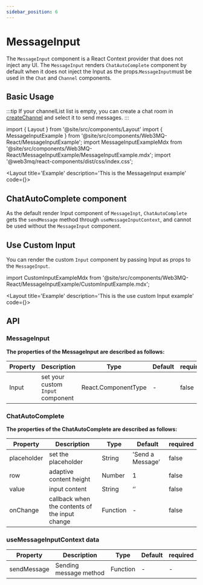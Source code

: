 ```yaml
---
sidebar_position: 6
---
```

# MessageInput
The `MessageInput` component is a React Context provider that does not inject any UI. The `MessageInput` renders `ChatAutoComplete` component by default when it does not inject the Input as the props.`MessageInput`must be used in the `Chat` and `Channel` components.

## Basic Usage
:::tip
If your channelList list is empty, you can create a chat room in [createChannel](/docs/Ethos-UI-Components/Web3MQ-React/chatComponent/CreateChannel) and select it to send messages.
:::

import { Layout } from '@site/src/components/Layout'
import { MessageInputExample } from '@site/src/components/Web3MQ-React/MessageInputExample';
import MessageInputExampleMdx from '@site/src/components/Web3MQ-React/MessageInputExample/MessageInputExample.mdx';
import '@web3mq/react-components/dist/css/index.css';

<Layout
title='Example'
description='This is the MessageInput example'
code={<MessageInputExampleMdx />}>
<MessageInputExample />
</Layout>

## ChatAutoComplete component
As the default render Input component of `MessageInpt`, `ChatAutoComplete` gets the `sendMessage` method through `useMessageInputContext`, and cannot be used without the `MessageInput` component.

## Use Custom Input
You can render the custom `Input` component by passing Input as props to the `MessageInput`.

import CustomInputExampleMdx from '@site/src/components/Web3MQ-React/MessageInputExample/CustomInputExample.mdx';

<Layout
title='Example'
description='This is the use custom Input example'
code={<CustomInputExampleMdx />}>
<MessageInputExample type='custom' />
</Layout>

## API
### MessageInput
**The properties of the MessageInput are described as follows:**

| Property | Description                               | Type                                      | Default | required |
| -------- | ----------------------------------------- | ----------------------------------------- | ------- | -------- |
|  Input   | set your custom `Input` component         | React.ComponentType                       |   -     |  false   |

### ChatAutoComplete
**The properties of the ChatAutoComplete are described as follows:**

| Property    | Description        | Type     | Default          | required |
| ----------- | ------------------ | -------- | ---------------- | -------- |
| placeholder | set the placeholder| String   | 'Send a Message’ |   false  |
| row         | adaptive content height | Number   |      1           |   false  |
| value       | input content      | String   |     ‘’           |   false  |
| onChange    | callback when the contents of the input change | Function |      -           |   false  |


### useMessageInputContext data

| Property      | Description                            | Type              | Default | required |
| ------------- | -------------------------------------- | ----------------- | ------- | -------- |
| sendMessage   |    Sending message method              | Function          |   -     |     -    |